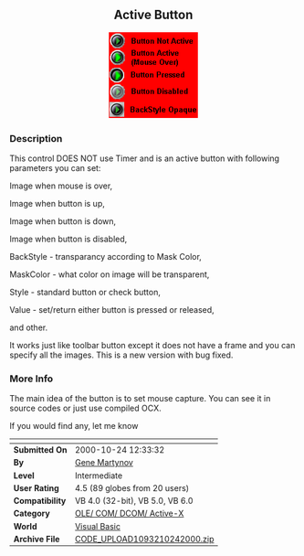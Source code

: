 ﻿<div align="center">

## Active Button

<img src="PIC20001023121226362.jpg">
</div>

### Description

This control DOES NOT use Timer and is an active button with following parameters you can set:

Image when mouse is over,

Image when button is up,

Image when button is down,

Image when button is disabled,

BackStyle - transparancy according to Mask Color,

MaskColor - what color on image will be transparent,

Style - standard button or check button,

Value - set/return either button is pressed or released,

and other.

It works just like toolbar button except it does not have a frame and you can specify all the images. This is a new version with bug fixed.
 
### More Info
 
The main idea of the button is to set mouse capture. You can see it in source codes or just use compiled OCX.

If you would find any, let me know


<span>             |<span>
---                |---
**Submitted On**   |2000-10-24 12:33:32
**By**             |[Gene Martynov](https://github.com/Planet-Source-Code/PSCIndex/blob/master/ByAuthor/gene-martynov.md)
**Level**          |Intermediate
**User Rating**    |4.5 (89 globes from 20 users)
**Compatibility**  |VB 4\.0 \(32\-bit\), VB 5\.0, VB 6\.0
**Category**       |[OLE/ COM/ DCOM/ Active\-X](https://github.com/Planet-Source-Code/PSCIndex/blob/master/ByCategory/ole-com-dcom-active-x__1-29.md)
**World**          |[Visual Basic](https://github.com/Planet-Source-Code/PSCIndex/blob/master/ByWorld/visual-basic.md)
**Archive File**   |[CODE\_UPLOAD1093210242000\.zip](https://github.com/Planet-Source-Code/gene-martynov-active-button__1-12218/archive/master.zip)








